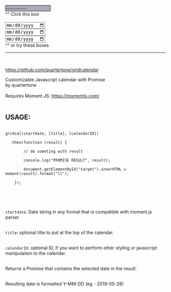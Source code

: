 

<script src="https://cdnjs.cloudflare.com/ajax/libs/moment.js/2.24.0/moment.min.js"></script>
<script src="gridcalendar.js"></script>
<link rel="stylesheet" type="text/css" href="gridcalendar.css" />

<div id="cal" style="border: 1px solid black; background: #aab; width:10em;cursor: pointer">----------</div>
^^ Click this box

<br/>
<br/>
<input type="date" /><br/>
<input type="date" /><br/>
<input type="date" /><br/>
^^ or try these boxes

<br/>
<hr/>
<br/>

<a href="https://github.com/quartertone/gridcalendar">https://github.com/quartertone/gridcalendar</a>
<br/>

Customizable Javascript calendar with Promise<br/>
by quartertone<br/>
<br/>
Requires Moment.JS: <a href="https://momentjs.com/">https://momentjs.com/</a>
<br/><br/>

<h2>USAGE:</h2>

<code>
gridcal(startdate, [title], [calendarID])<br/>
  .then(function (result) {<br/>
		// do someting with result<br/>
		console.log("PROMISE RESULT", result);<br/>
		document.getElementById("target").innerHTML = moment(result).format("ll");<br/>
	});<br/>
</code>

<br/><br/>

<code>startdate</code>: Date string in any format that is compatible with moment.js parser<br/><br/>

<code>title</code>: optional title to put at the top of the calendar.<br/><br/>

<code>calendarID</code>: optional ID, if you want to perform other styling or javascript manipulation to the calendar.<br/><br/>

Returns a Promise that contains the selected date in the result.<br/><br/>

Resulting date is formatted Y-MM-DD (eg - 2019-05-28)<br/><br/>


<script type="text/javascript">

document.getElementById("cal").onclick = function(e) {
	e.preventDefault();
	gridcal(this.innerHTML).then(function(result) {
		console.log("PROMISE RESULT", result);
		e.target.innerHTML = moment(result).format("LL");
		//document.getElementById("cal").innerHTML = result;
	});
};







// Experimental code to replace input date elements with DIVs

try {
	var datethings = document.querySelectorAll("input[type='date']");

	for (i = 0; i < datethings.length; i++) {
		let newthing = document.createElement("div");
		newthing.innerHTML = moment().format("ll");
		datethings[i].parentElement.insertBefore(newthing, datethings[i]);
		datethings[i].parentElement.removeChild(datethings[i]);
		//replace date input with DIVs


		newthing.onclick = function(e) {
			e.preventDefault();
			gridcal(this.innerHTML).then(function(result) {
				console.log("PROMISE RESULT", result);
				e.target.innerHTML = moment(result).format("ll");
			});
		};

	}

} catch (e) {}


/* */



</script>

</main>
</body>
</html>
